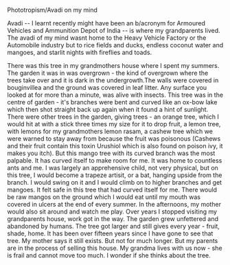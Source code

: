 Phototropism/Avadi on my mind

Avadi -- I learnt recently might have been an b/acronym for Armoured Vehicles and Ammunition Depot of India -- is where my grandparents lived.
The avadi of my mind wasnt home to the Heavy Vehicle Factory or the Automobile industry but to rice fields and ducks, endless coconut water 
and mangoes, and starlit nights with fireflies and toads.

There was this tree in my grandmothers house where I spent my summers. The garden it was in was overgrown - 
the kind of overgrown where the trees take over and it is dark in the undergrowth.The walls were covered in bouginvillea 
and the ground was covered in leaf litter. Any surface you looked at for more than a minute, was alive with insects. 
This tree was in the centre of garden - it's branches were bent and curved like an ox-bow lake which then shot straight back up again 
when it found a hint of sunlight. There were other trees in the garden, giving trees - an orange tree, which I would hit at 
with a stick three times my size for it to drop fruit, a lemon tree, with lemons for my grandmothers lemon rasam, 
a cashew tree which we were warned to stay away from because the fruit was poisonous (Cashews and their fruit contain this toxin Urushiol which is 
also found on poison ivy, it makes you itch). But this mango tree with its curved branch was the most palpable. 
It has curved itself to make room for me. It was home to countless ants and me.
I was largely an apprehensive child, not very physical, but on this tree, I would become a trapeze artisit, or a bat, hanging upside from the branch. 
I would swing on it and I would climb on to higher branches and get mangoes. It felt safe in this tree that had curved itself for me. 
There would be raw mangos on the ground which I would eat until my mouth was covered in ulcers at the end of every summer. 
In the afternoons, my mother would also sit around and watch me play. 
Over years I stopped visiting my grandparents house, work got in the way. The garden grew unfettered and abandoned by humans. 
The tree got larger and still gives every year - fruit, shade, home. 
It has been over fifteen years since I have gone to see that tree. 
My mother says it still exists. But not for much longer. 
But my parents are in the process of selling this house. 
My grandma lives with us now - she is frail and cannot move too much. I wonder if she thinks about the tree. 
